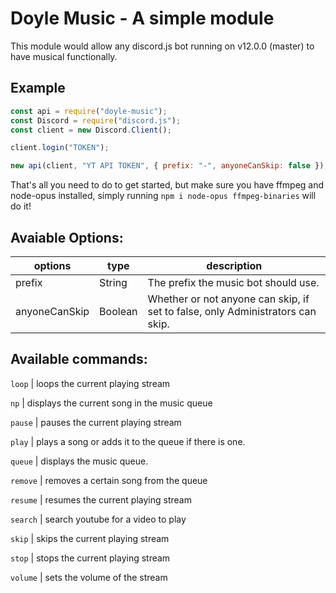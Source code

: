 # Doyle Music - A simple module

This module would allow any discord.js bot running on v12.0.0 (master) to have musical functionally.

## Example

```js
const api = require("doyle-music");
const Discord = require("discord.js");
const client = new Discord.Client();

client.login("TOKEN");

new api(client, "YT API TOKEN", { prefix: "-", anyoneCanSkip: false });
```

That's all you need to do to get started, but make sure you have ffmpeg and node-opus installed, simply running `npm i node-opus ffmpeg-binaries` will do it!

## Avaiable Options:
| options       | type    | description                                                                    |  
|---------------|---------|--------------------------------------------------------------------------------|
| prefix        | String  | The prefix the music bot should use.                                           |     
| anyoneCanSkip | Boolean | Whether or not anyone can skip, if set to false, only Administrators can skip. |    

## Available commands:
`loop` | loops the current playing stream

`np` | displays the current song in the music queue

`pause` | pauses the current playing stream

`play` | plays a song or adds it to the queue if there is one.

`queue` | displays the music queue.

`remove` | removes a certain song from the queue

`resume` | resumes the current playing stream

`search` | search youtube for a video to play

`skip` | skips the current playing stream

`stop` | stops the current playing stream

`volume` | sets the volume of the stream